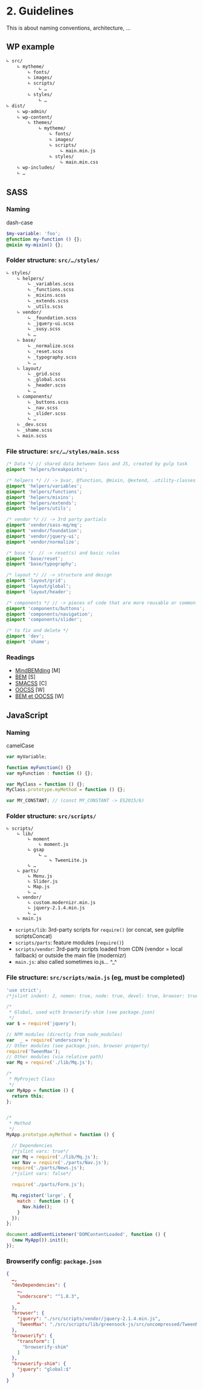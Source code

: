 # 2. Guidelines

This is about naming conventions, architecture, …

## WP example

```bash
∟ src/
    ∟ mytheme/
        ∟ fonts/
        ∟ images/
        ∟ scripts/
            ∟ …
        ∟ styles/
            ∟ …
∟ dist/
    ∟ wp-admin/
    ∟ wp-content/
        ∟ themes/
            ∟ mytheme/
                ∟ fonts/
                ∟ images/
                ∟ scripts/
                    ∟ main.min.js
                ∟ styles/
                    ∟ main.min.css
    ∟ wp-includes/
    ∟ …
```

## SASS

### Naming

dash-case

```scss
$my-variable: 'foo';
@function my-function () {};
@mixin my-mixin() {};
```

### Folder structure: `src/…/styles/`

```bash
∟ styles/
    ∟ helpers/
        ∟ _variables.scss
        ∟ _functions.scss
        ∟ _mixins.scss
        ∟ _extends.scss
        ∟ _utils.scss
    ∟ vendor/
        ∟ _foundation.scss
        ∟ _jquery-ui.scss
        ∟ _susy.scss
        ∟ …
    ∟ base/
        ∟ _normalize.scss
        ∟ _reset.scss
        ∟ _typography.scss
        ∟ …
    ∟ layout/
        ∟ _grid.scss
        ∟ _global.scss
        ∟ _header.scss
        ∟ …
    ∟ components/
        ∟ _buttons.scss
        ∟ _nav.scss
        ∟ _slider.scss
        ∟ …
    ∟ _dev.scss
    ∟ _shame.scss
    ∟ main.scss
```

### File structure: `src/…/styles/main.scss`

```scss
/* Data */ // shared data between Sass and JS, created by gulp task
@import 'helpers/breakpoints';

/* helpers */ // -> $var, @function, @mixin, @extend, .utility-classes
@import 'helpers/variables';
@import 'helpers/functions';
@import 'helpers/mixins';
@import 'helpers/extends';
@import 'helpers/utils';

/* vendor */ // -> 3rd party partials
@import 'vendor/sass-mq/mq';
@import 'vendor/foundation';
@import 'vendor/jquery-ui';
@import 'vendor/normalize';

/* base */  // -> reset(s) and basic rules
@import 'base/reset';
@import 'base/typography';

/* layout */ // -> structure and design
@import 'layout/grid';
@import 'layout/global';
@import 'layout/header';

/* components */ // -> pieces of code that are more reusable or common
@import 'components/buttons';
@import 'components/navigation';
@import 'components/slider';

/* to fix and delete */
@import 'dev';
@import 'shame';
```

### Readings

+ [MindBEMding](http://csswizardry.com/2013/01/mindbemding-getting-your-head-round-bem-syntax/) [M]
+ [BEM](https://en.bem.info/) [S]
+ [SMACSS](https://www.dropbox.com/sh/tnyykngjw8y9ps1/AAB1cCkpvcgTuoFhsB7tRNuga?dl=0) [C]
+ [OOCSS](http://oocss.org/) [W]
+ [BEM et OOCSS](http://www.alsacreations.com/article/lire/1641-bonnes-pratiques-en-css-bem-et-oocss.html) [W]


## JavaScript

### Naming

camelCase

```js
var myVariable;

function myFunction() {}
var myFunction : function () {};

var MyClass = function () {};
MyClass.prototype.myMethod = function () {};

var MY_CONSTANT; // (const MY_CONSTANT -> ES2015/6)
```

### Folder structure: `src/scripts/`

```
∟ scripts/
    ∟ lib/
        ∟ moment
            ∟ moment.js
        ∟ gsap
            ∟ …
                ∟ TweenLite.js
        ∟ …
    ∟ parts/
        ∟ Menu.js
        ∟ Slider.js
        ∟ Map.js
        ∟ …
    ∟ vendor/
        ∟ custom.modernizr.min.js
        ∟ jquery-2.1.4.min.js
        ∟ …
    ∟ main.js
```

+ `scripts/lib`: 3rd-party scripts for `require()` (or concat, see gulpfile scriptsConcat)
+ `scripts/parts`: feature modules (`require()`)
+ `scripts/vendor`: 3rd-party scripts loaded from CDN (vendor = local fallback) or outside the main file (modernizr)
+ `main.js`: also called sometimes io.js… ^_^

### File structure: `src/scripts/main.js` (eg, must be completed)

```js
'use strict';
/*jslint indent: 2, nomen: true, node: true, devel: true, browser: true, vars: true*/

/*
 * Global, used with browserify-shim (see package.json)
 */
var $ = require('jquery');

// NPM modules (directly from node_modules)
var  _ = require('underscore');
// Other modules (see package.json, browser property)
require('TweenMax');
// Other modules (via relative path)
var Mq = require('./lib/Mq.js');

/*
 * MyProject Class
 */
var MyApp = function () {
  return this;
};


/*
 * Method
 */
MyApp.prototype.myMethod = function () {

  // Dependencies
  /*jslint vars: true*/
  var Mq = require('./lib/Mq.js');
  var Nav = require('./parts/Nav.js');
  require('./parts/News.js');
  /*jslint vars: false*/

  require('./parts/Form.js');

  Mq.register('large', {
    match : function () {
      Nav.hide();
    }
  });
};

document.addEventListener('DOMContentLoaded', function () {
  (new MyApp()).init();
});

```

### Browserify config: `package.json`

```json
{
  …,
  "devDependencies": {
    …,
    "underscore": "^1.8.3",
    …
  },
  "browser": {
    "jquery": "./src/scripts/vendor/jquery-2.1.4.min.js",
    "TweenMax": "./src/scripts/lib/greensock-js/src/uncompressed/TweenMax.js",
  },
  "browserify": {
    "transform": [
      "browserify-shim"
    ]
  },
  "browserify-shim": {
    "jquery": "global:$"
  }
}
```

